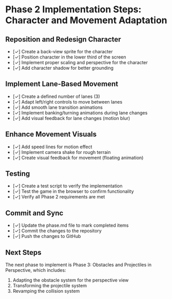 # Phase 2 Implementation Steps: Character and Movement Adaptation

## Reposition and Redesign Character

- [✓] Create a back-view sprite for the character
- [✓] Position character in the lower third of the screen
- [✓] Implement proper scaling and perspective for the character
- [✓] Add character shadow for better grounding

## Implement Lane-Based Movement

- [✓] Create a defined number of lanes (3)
- [✓] Adapt left/right controls to move between lanes
- [✓] Add smooth lane transition animations
- [✓] Implement banking/turning animations during lane changes
- [✓] Add visual feedback for lane changes (motion blur)

## Enhance Movement Visuals

- [✓] Add speed lines for motion effect
- [✓] Implement camera shake for rough terrain
- [✓] Create visual feedback for movement (floating animation)

## Testing

- [✓] Create a test script to verify the implementation
- [✓] Test the game in the browser to confirm functionality
- [✓] Verify all Phase 2 requirements are met

## Commit and Sync

- [✓] Update the phase.md file to mark completed items
- [✓] Commit the changes to the repository
- [✓] Push the changes to GitHub

## Next Steps

The next phase to implement is Phase 3: Obstacles and Projectiles in Perspective, which includes:

1. Adapting the obstacle system for the perspective view
2. Transforming the projectile system
3. Revamping the collision system
